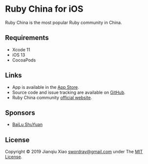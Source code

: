 # Ruby China for iOS

Ruby China is the most popular Ruby community in China.

## Requirements

* Xcode 11
* iOS 13
* CocoaPods

## Links

* App is available in the [App Store](https://itunes.apple.com/app/ruby-china/id999870130).
* Source code and issue tracking are available on [GitHub](https://github.com/swordray/ruby-china-ios).
* Ruby China community [official website](https://ruby-china.org/).

## Sponsors

* [BaiLu ShuYuan](https://bailushuyuan.org)

## License

Copyright © 2019 Jianqiu Xiao <swordray@gmail.com> under The [MIT License](http://opensource.org/licenses/MIT).
